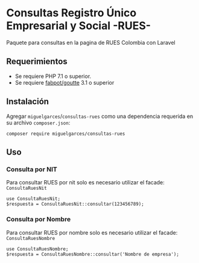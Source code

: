 # Consultas Registro Único Empresarial y Social -RUES-

Paquete para consultas en la pagina de RUES Colombia con Laravel

## Requerimientos

* Se requiere PHP 7.1 o superior.
* Se requiere [fabpot/goutte](https://github.com/FriendsOfPHP/Goutte) 3.1 o superior 

## Instalación

Agregar `miguelgarces`/`consultas-rues` como una dependencia requerida en su archivo `composer.json`:

    composer require miguelgarces/consultas-rues

## Uso

### Consulta por NIT

Para consultar RUES por nit solo es necesario utilizar el facade: `ConsultaRuesNit`

    use ConsultaRuesNit;
    $respuesta = ConsultaRuesNit::consultar(123456789);

### Consulta por Nombre

Para consultar RUES por nombre solo es necesario utilizar el facade: `ConsultaRuesNombre`

    use ConsultaRuesNombre;
    $respuesta = ConsultaRuesNombre::consultar('Nombre de empresa');



